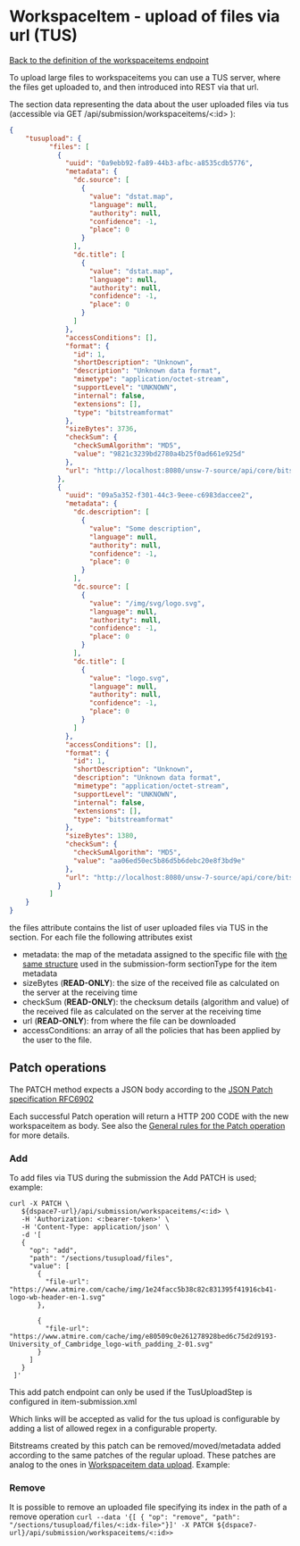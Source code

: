 # WorkspaceItem - upload of files via url (TUS)
[Back to the definition of the workspaceitems endpoint](workspaceitems.md)

To upload large files to workspaceitems you can use a TUS server, where the files get uploaded to, and then introduced into REST via that url.

The section data representing the data about the user uploaded files via tus (accessible via GET /api/submission/workspaceitems/<:id>
                                                                                                                                ):

```json
{
	"tusupload": {
          "files": [
            {
              "uuid": "0a9ebb92-fa89-44b3-afbc-a8535cdb5776",
              "metadata": {
                "dc.source": [
                  {
                    "value": "dstat.map",
                    "language": null,
                    "authority": null,
                    "confidence": -1,
                    "place": 0
                  }
                ],
                "dc.title": [
                  {
                    "value": "dstat.map",
                    "language": null,
                    "authority": null,
                    "confidence": -1,
                    "place": 0
                  }
                ]
              },
              "accessConditions": [],
              "format": {
                "id": 1,
                "shortDescription": "Unknown",
                "description": "Unknown data format",
                "mimetype": "application/octet-stream",
                "supportLevel": "UNKNOWN",
                "internal": false,
                "extensions": [],
                "type": "bitstreamformat"
              },
              "sizeBytes": 3736,
              "checkSum": {
                "checkSumAlgorithm": "MD5",
                "value": "9821c3239bd2780a4b25f0ad661e925d"
              },
              "url": "http://localhost:8080/unsw-7-source/api/core/bitstreams/0a9ebb92-fa89-44b3-afbc-a8535cdb5776/content"
            },
            {
              "uuid": "09a5a352-f301-44c3-9eee-c6983daccee2",
              "metadata": {
                "dc.description": [
                  {
                    "value": "Some description",
                    "language": null,
                    "authority": null,
                    "confidence": -1,
                    "place": 0
                  }
                ],
                "dc.source": [
                  {
                    "value": "/img/svg/logo.svg",
                    "language": null,
                    "authority": null,
                    "confidence": -1,
                    "place": 0
                  }
                ],
                "dc.title": [
                  {
                    "value": "logo.svg",
                    "language": null,
                    "authority": null,
                    "confidence": -1,
                    "place": 0
                  }
                ]
              },
              "accessConditions": [],
              "format": {
                "id": 1,
                "shortDescription": "Unknown",
                "description": "Unknown data format",
                "mimetype": "application/octet-stream",
                "supportLevel": "UNKNOWN",
                "internal": false,
                "extensions": [],
                "type": "bitstreamformat"
              },
              "sizeBytes": 1380,
              "checkSum": {
                "checkSumAlgorithm": "MD5",
                "value": "aa06ed50ec5b86d5b6debc20e8f3bd9e"
              },
              "url": "http://localhost:8080/unsw-7-source/api/core/bitstreams/09a5a352-f301-44c3-9eee-c6983daccee2/content"
            }
          ]
    }
}
```
the files attribute contains the list of user uploaded files via TUS in the section. For each file the following attributes exist
* metadata: the map of the metadata assigned to the specific file with [the same structure](workspaceitem-data-metadata.md) used in the submission-form sectionType for the item metadata
* sizeBytes (**READ-ONLY**): the size of the received file as calculated on the server at the receiving time 
* checkSum (**READ-ONLY**): the checksum details (algorithm and value) of the received file as calculated on the server at the receiving time
* url (**READ-ONLY**): from where the file can be downloaded
* accessConditions: an array of all the policies that has been applied by the user to the file. 

## Patch operations
The PATCH method expects a JSON body according to the [JSON Patch specification RFC6902](https://tools.ietf.org/html/rfc6902)

Each successful Patch operation will return a HTTP 200 CODE with the new workspaceitem as body. See also the [General rules for the Patch operation](patch.md) for more details.

### Add
To add files via TUS during the submission the Add PATCH is used; example:

```
curl -X PATCH \
   ${dspace7-url}/api/submission/workspaceitems/<:id> \
   -H 'Authorization: <:bearer-token>' \
   -H 'Content-Type: application/json' \
   -d '[
   {
     "op": "add",
     "path": "/sections/tusupload/files",
     "value": [
       {
         "file-url": "https://www.atmire.com/cache/img/1e24facc5b38c82c831395f41916cb41-logo-wb-header-en-1.svg"
       },
       
       {
         "file-url": "https://www.atmire.com/cache/img/e80509c0e261278928bed6c75d2d9193-University_of_Cambridge_logo-with_padding_2-01.svg"
       }
     ]
   }
 ]'
 ```

This add patch endpoint can only be used if the TusUploadStep is configured in item-submission.xml

Which links will be accepted as valid for the tus upload is configurable by adding a list of allowed regex in a configurable property.

Bitstreams created by this patch can be removed/moved/metadata added according to the same patches of the regular upload.
These patches are analog to the ones in [Workspaceitem data upload](workspaceitem-data-upload.md). Example:

### Remove
It is possible to remove an uploaded file specifying its index in the path of a remove operation 
`curl --data '{[ { "op": "remove", "path": "/sections/tusupload/files/<:idx-file>"}]' -X PATCH ${dspace7-url}/api/submission/workspaceitems/<:id>>`



